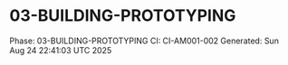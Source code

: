 # 03-BUILDING-PROTOTYPING
Phase: 03-BUILDING-PROTOTYPING
CI: CI-AM001-002
Generated: Sun Aug 24 22:41:03 UTC 2025
